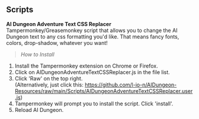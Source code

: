 ## Scripts
**AI Dungeon Adventure Text CSS Replacer** <br />
Tampermonkey/Greasemonkey script that allows you to change the AI Dungeon text to any css formatting you'd like. That means fancy fonts, colors, drop-shadow, whatever you want! <br />
> *How to Install*
1. Install the Tampermonkey extension on Chrome or Firefox.
2. Click on AIDungeonAdventureTextCSSReplacer.js in the file list.
3. Click 'Raw' on the top right. <br />
(Alternatively, just click this: https://github.com/l-io-n/AIDungeon-Resources/raw/main/Scripts/AIDungeonAdventureTextCSSReplacer.user.js)
4. Tampermonkey will prompt you to install the script. Click 'install'.
5. Reload AI Dungeon.
 <br />
 <br />
